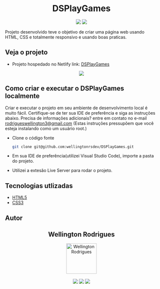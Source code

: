 <h1 align="center">DSPlayGames</h1>

<p align='center'> 
    <img src="https://img.shields.io/badge/HTML5-E34F26?style=for-the-badge&logo=html5&logoColor=white"/>
    <img src="https://img.shields.io/badge/CSS3-1572B6?style=for-the-badge&logo=css3&logoColor=white"/>  
</p>    

Projeto desenvolvido teve o objetivo de criar uma página web usando HTML, CSS e totalmente responsivo e usando boas praticas.

<h2>Veja o projeto</h2>

- Projeto hospedado no Netlify link: [DSPlayGames](https://dsplaygamesfull.netlify.app/)

<p align='center'> <img src="https://i.imgur.com/luh9ciH.gif"/></p>

<h2>Como criar e executar o DSPlayGames localmente</h2>

Criar e executar o projeto em seu ambiente de desenvolvimento local é muito fácil. Certifique-se de ter sua IDE de preferência e siga as instruções abaixo. Precisa de informações adicionais? entre em contato no e-mail rodrigueswellington3@gmail.com 
(Estas instruções pressupõem que você esteja instalando como um usuário root.)

- Clone o código fonte
   ```bash
   git clone git@github.com:wellingtonrsdev/DSPlayGames.git
   ```

- Em sua IDE de preferência(utilizei Visual Studio Code), importe a pasta do projeto.

- Utilizei a extesão Live Server para rodar o projeto.


<h2>Tecnologias utlizadas</h2>

- [HTML5](https://developer.mozilla.org/pt-BR/docs/Web/HTML/Element)
- [CSS3](https://developer.mozilla.org/pt-BR/docs/Web/CSS)


## Autor

   <div align="center">
   <h2>Wellington Rodrigues</h2>
      <img src="https://avatars.githubusercontent.com/u/99605930?v=4" width="100px;" alt="Wellington Rodrigues">
   </div>
   </br>

   <div align="center">
   <a href = "https://rodrigueswellington3@gmail.com"><img src="https://img.shields.io/badge/-Gmail-%23333?style=for-the-badge&logo=gmail&logoColor=white" target="_blank"></a>
  <a href="https://www.linkedin.com/in/wellington-rodrigues-rsdev" target="_blank"><img src="https://img.shields.io/badge/-LinkedIn-%230077B5?style=for-the-badge&logo=linkedin&logoColor=white" target="_blank"></a>
  <a href="https://www.dio.me/users/rodrigueswellington3" target="_blank"><img src="https://img.shields.io/badge/-Meu perfil na dio-%230077B5?style=for-the-badge&logo=dio&logoColor=white" target="_blank"></a>
</div>

